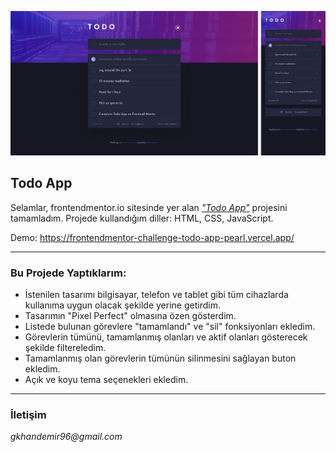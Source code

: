 ![Todo App](./todo-app.gif)

## Todo App

Selamlar, frontendmentor.io sitesinde yer alan [_"Todo App"_](https://www.frontendmentor.io/challenges/todo-app-Su1_KokOW) projesini tamamladım. Projede kullandığım diller: HTML, CSS, JavaScript.

Demo: https://frontendmentor-challenge-todo-app-pearl.vercel.app/ 

---

### Bu Projede Yaptıklarım:

- İstenilen tasarımı bilgisayar, telefon ve tablet gibi tüm cihazlarda kullanıma uygun olacak şekilde yerine getirdim.
- Tasarımın "Pixel Perfect" olmasına özen gösterdim.
- Listede bulunan görevlere "tamamlandı" ve "sil" fonksiyonları ekledim.
- Görevlerin tümünü, tamamlanmış olanları ve aktif olanları gösterecek şekilde filtereledim.
- Tamamlanmış olan görevlerin tümünün silinmesini sağlayan buton ekledim.
- Açık ve koyu tema seçenekleri ekledim.

---

### İletişim

_gkhandemir96@gmail.com_
